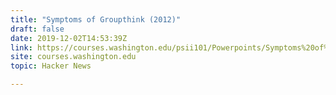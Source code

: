 ```yaml
---
title: "Symptoms of Groupthink (2012)"
draft: false
date: 2019-12-02T14:53:39Z
link: https://courses.washington.edu/psii101/Powerpoints/Symptoms%20of%20Groupthink.htm?utm_medium=RSS&utm_source=hune
site: courses.washington.edu
topic: Hacker News  

---
```

